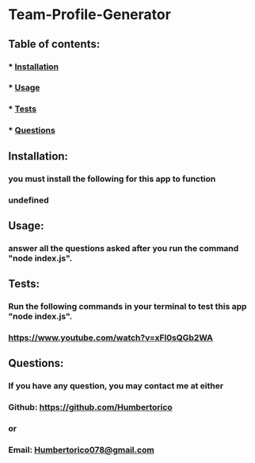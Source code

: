 # Team-Profile-Generator
  
  ## Table of contents:
  ### * [Installation](#installation)
  ### * [Usage](#usage)
  ### * [Tests](#tests)
  ### * [Questions](#questions)

  ## Installation:
  ### you must install the following for this app to function
  ### undefined

  ## Usage:
  ### answer all the questions asked after you run the command "node index.js".


  ## Tests:
  ### Run the following commands in your terminal to test this app "node index.js".
  ### https://www.youtube.com/watch?v=xFl0sQGb2WA

  ## Questions:
  ### If you have any question, you may contact me at either
  ### Github: https://github.com/Humbertorico
  ### or
  ### Email: Humbertorico078@gmail.com
